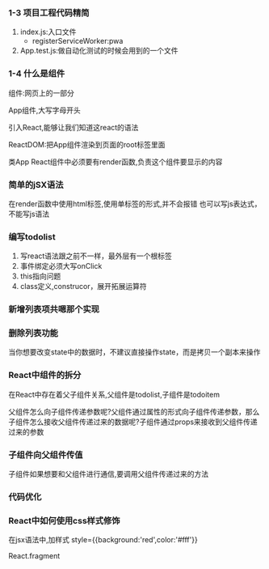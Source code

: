 ### 1-3 项目工程代码精简

1. index.js:入口文件
   * registerServiceWorker:pwa
2. App.test.js:做自动化测试的时候会用到的一个文件

### 1-4 什么是组件

组件:网页上的一部分

App组件,大写字母开头

引入React,能够让我们知道这react的语法

ReactDOM:把App组件渲染到页面的root标签里面

类App
React组件中必须要有render函数,负责这个组件要显示的内容

### 简单的jSX语法

在render函数中使用html标签,使用单标签的形式,并不会报错
也可以写js表达式，不能写js语法

### 编写todolist

1. 写react语法跟之前不一样，最外层有一个根标签
2. 事件绑定必须大写onClick
3. this指向问题
4. class定义,construcor，展开拓展运算符

### 新增列表项共嗯那个实现

### 删除列表功能

当你想要改变state中的数据时，不建议直接操作state，而是拷贝一个副本来操作

### React中组件的拆分

在React中存在着父子组件关系,父组件是todolist,子组件是todoitem

父组件怎么向子组件传递参数呢?父组件通过属性的形式向子组件传递参数，那么子组件怎么接收父组件传递过来的数据呢?子组件通过props来接收到父组件传递过来的参数


### 子组件向父组件传值

子组件如果想要和父组件进行通信,要调用父组件传递过来的方法

### 代码优化

### React中如何使用css样式修饰

在jsx语法中,加样式
style={{background:'red',color:'#fff'}}

React.fragment










